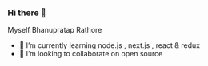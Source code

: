 ### Hi there 👋

Myself Bhanupratap Rathore

- 🌱 I’m currently learning node.js , next.js , react & redux
- 👯 I’m looking to collaborate on open source




